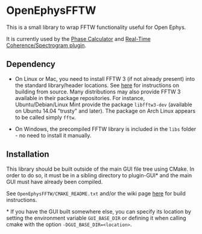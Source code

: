 # OpenEphysFFTW

This is a small library to wrap FFTW functionality useful for Open Ephys.

It is currently used by the [Phase Calculator](https://github.com/tne-lab/phase-calculator) and [Real-Time Coherence/Spectrogram plugin](https://github.com/tne-lab/Coherence-Spectrogram-Viewer).

## Dependency

* On Linux or Mac, you need to install FFTW 3 (if not already present) into the standard library/header locations. See [here](http://www.fftw.org/download.html) for instructions on building from source. Many distributions may also provide FFTW 3 available in their package repositories. For instance, Ubuntu/Debian/Linux Mint provide the package `libfftw3-dev` (available on Ubuntu 14.04 "trusty" and later). The package on Arch Linux appears to be called simply `fftw`.

* On Windows, the precompiled FFTW library is included in the `libs` folder - no need to install it manually.

## Installation

This library should be built outside of the main GUI file tree using CMake. In order to do so, it must be in a sibling directory to plugin-GUI\* and the main GUI must have already been compiled.

See `OpenEphysFFTW/CMAKE_README.txt` and/or the wiki page [here](https://open-ephys.atlassian.net/wiki/spaces/OEW/pages/1259110401/Plugin+CMake+Builds) for build instructions.

\* If you have the GUI built somewhere else, you can specify its location by setting the environment variable `GUI_BASE_DIR` or defining it when calling cmake with the option `-DGUI_BASE_DIR=<location>`.
